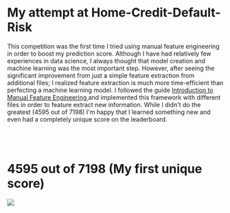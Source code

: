 # My attempt at Home-Credit-Default-Risk
This competition was the first time I tried using manual feature engineering in order to boost my prediction score. Although I have had relatively few experiences in data science, I always thought that model creation and machine learning was the most important step. However, after seeing the significant improvement from just a simple feature extraction from additional files; I realized feature extraction is much more time-efficient than perfecting a machine learning model. I followed the guide <a href="https://www.kaggle.com/willkoehrsen/introduction-to-manual-feature-engineering"> Introduction to Manual Feature Engineering </a> and implemented this framework with different files in order to feature extract new information. While I didn't do the greatest (4595 out of 7198) I'm happy that I learned something new and even had a completely unique score on the leaderboard. 
</br></br>
</br>
</br>
# 4595 out of 7198 (My first unique score) 
<img src="https://i.imgur.com/tTVur0o.png"/>
